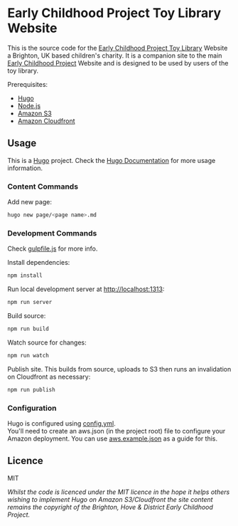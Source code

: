 # Early Childhood Project Toy Library Website

This is the source code for the [Early Childhood Project Toy Library](https://toylibrarybrightonandhove.org) Website a 
Brighton, UK based children's charity. It is a companion site to the main [Early Childhood Project](https://ecpuk.org) 
Website and is designed to be used by users of the toy library.

Prerequisites:

* [Hugo](https://gohugo.io/)
* [Node.js](https://nodejs.org/)
* [Amazon S3](https://aws.amazon.com/s3/)
* [Amazon Cloudfront](https://aws.amazon.com/cloudfront/)

## Usage

This is a [Hugo](https://gohugo.io/) project. Check the [Hugo Documentation](https://gohugo.io/documentation/) for more 
usage information.

### Content Commands

Add new page:
```bash
hugo new page/<page name>.md
```

### Development Commands
Check [gulpfile.js](https://github.com/harrybarnard/toylibrarybrightonandhove.org/blob/master/gulpfile.js) for more info.

Install dependencies:
```bash
npm install
```
Run local development server at [http://localhost:1313](https://localhost:1313):
```bash
npm run server
```
Build source:
```bash
npm run build
```
Watch source for changes:
```bash
npm run watch
```
Publish site. This builds from source, uploads to S3 then runs an invalidation on Cloudfront as necessary:
```bash
npm run publish
```

### Configuration
Hugo is configured using [config.yml](https://github.com/harrybarnard/toylibrarybrightonandhove.org/blob/master/config.yml).  
You'll need to create an aws.json (in the project root) file to configure your Amazon deployment. You can use
[aws.example.json](https://github.com/harrybarnard/toylibrarybrightonandhove.org/blob/master/aws.example.json)
as a guide for this.

## Licence
MIT

*Whilst the code is licenced under the MIT licence in the hope it helps others wishing to implement Hugo on Amazon S3/Cloudfront
the site content remains the copyright of the Brighton, Hove & District Early Childhood Project.*
